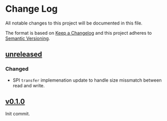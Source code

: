 Change Log
=======

All notable changes to this project will be documented in this file.

The format is based on [Keep a Changelog](http://keepachangelog.com/)
and this project adheres to [Semantic Versioning](http://semver.org/).

## [unreleased]

### Changed

- SPI `transfer` implemenation update to handle size missmatch between read and write.

## [v0.1.0]

Init commit.

[unreleased]: https://egit.irs.uni-stuttgart.de/rust/va108xx-rs/compare/v0.1.0...HEAD
[v0.1.0]: https://egit.irs.uni-stuttgart.de/rust/vorago-shared-periphs/src/tag/v0.1.0
